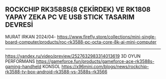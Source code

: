 ROCKCHIP RK3588S(8 ÇEKİRDEK) VE RK1808 YAPAY ZEKA PC VE USB STICK TASARIM DEVRESİ
---------------------------------------------------
MURAT IRKAN 2024/04- 
https://www.firefly.store/collections/mini-single-board-computer/products/roc-rk3588-pc-octa-core-8k-ai-mini-computer
*******************
https://yandex.ru/video/preview/2527632983314013619
3D OYUN PERFORMANS
https://gameforce.fun/products/gameforce-ace-rk3588s-gaming-handheld
KONSOL
https://x96mini.com/blogs/news/rockchip-rk3588-tv-box-android-rk3588-vs-3588s-rk3566

